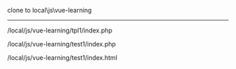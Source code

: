 
clone to local\js\vue-learning

---

/local/js/vue-learning/tpl1/index.php

/local/js/vue-learning/test1/index.php

/local/js/vue-learning/test1/index.html
